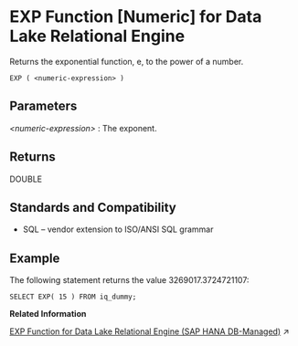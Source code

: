 <!-- loioa55131d984f21015966fac9e1cb19b02 -->

# EXP Function \[Numeric\] for Data Lake Relational Engine

Returns the exponential function, e, to the power of a number.



```
EXP ( <numeric-expression> )
```



<a name="loioa55131d984f21015966fac9e1cb19b02__EXP_parm1"/>

## Parameters

 *<numeric-expression\>*
 :   The exponent.

 

<a name="loioa55131d984f21015966fac9e1cb19b02__EXP_returns1"/>

## Returns

DOUBLE



<a name="loioa55131d984f21015966fac9e1cb19b02__EXP_standards1"/>

## Standards and Compatibility

-   SQL – vendor extension to ISO/ANSI SQL grammar



<a name="loioa55131d984f21015966fac9e1cb19b02__EXP_example1"/>

## Example

The following statement returns the value 3269017.3724721107:

```
SELECT EXP( 15 ) FROM iq_dummy;
```

**Related Information**  


[EXP Function for Data Lake Relational Engine (SAP HANA DB-Managed)](https://help.sap.com/viewer/a898e08b84f21015969fa437e89860c8/2023_1_QRC/en-US/982ccd1f2f84468d9753761e3be45fca.html "Returns the exponential function, e, to the power of a number.") :arrow_upper_right:

